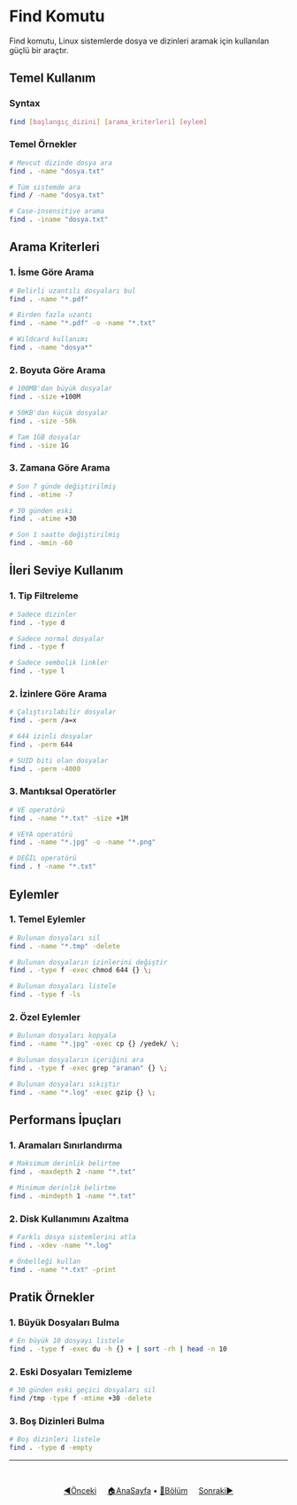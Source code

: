 # Find Komutu

Find komutu, Linux sistemlerde dosya ve dizinleri aramak için kullanılan güçlü bir araçtır.

## Temel Kullanım

### Syntax
```bash
find [başlangıç_dizini] [arama_kriterleri] [eylem]
```

### Temel Örnekler
```bash
# Mevcut dizinde dosya ara
find . -name "dosya.txt"

# Tüm sistemde ara
find / -name "dosya.txt"

# Case-insensitive arama
find . -iname "dosya.txt"
```

## Arama Kriterleri

### 1. İsme Göre Arama
```bash
# Belirli uzantılı dosyaları bul
find . -name "*.pdf"

# Birden fazla uzantı
find . -name "*.pdf" -o -name "*.txt"

# Wildcard kullanımı
find . -name "dosya*"
```

### 2. Boyuta Göre Arama
```bash
# 100MB'dan büyük dosyalar
find . -size +100M

# 50KB'dan küçük dosyalar
find . -size -50k

# Tam 1GB dosyalar
find . -size 1G
```

### 3. Zamana Göre Arama
```bash
# Son 7 günde değiştirilmiş
find . -mtime -7

# 30 günden eski
find . -atime +30

# Son 1 saatte değiştirilmiş
find . -mmin -60
```

## İleri Seviye Kullanım

### 1. Tip Filtreleme
```bash
# Sadece dizinler
find . -type d

# Sadece normal dosyalar
find . -type f

# Sadece sembolik linkler
find . -type l
```

### 2. İzinlere Göre Arama
```bash
# Çalıştırılabilir dosyalar
find . -perm /a=x

# 644 izinli dosyalar
find . -perm 644

# SUID biti olan dosyalar
find . -perm -4000
```

### 3. Mantıksal Operatörler
```bash
# VE operatörü
find . -name "*.txt" -size +1M

# VEYA operatörü
find . -name "*.jpg" -o -name "*.png"

# DEĞİL operatörü
find . ! -name "*.txt"
```

## Eylemler

### 1. Temel Eylemler
```bash
# Bulunan dosyaları sil
find . -name "*.tmp" -delete

# Bulunan dosyaların izinlerini değiştir
find . -type f -exec chmod 644 {} \;

# Bulunan dosyaları listele
find . -type f -ls
```

### 2. Özel Eylemler
```bash
# Bulunan dosyaları kopyala
find . -name "*.jpg" -exec cp {} /yedek/ \;

# Bulunan dosyaların içeriğini ara
find . -type f -exec grep "aranan" {} \;

# Bulunan dosyaları sıkıştır
find . -name "*.log" -exec gzip {} \;
```

## Performans İpuçları

### 1. Aramaları Sınırlandırma
```bash
# Maksimum derinlik belirtme
find . -maxdepth 2 -name "*.txt"

# Minimum derinlik belirtme
find . -mindepth 1 -name "*.txt"
```

### 2. Disk Kullanımını Azaltma
```bash
# Farklı dosya sistemlerini atla
find . -xdev -name "*.log"

# Önbelleği kullan
find . -name "*.txt" -print
```

## Pratik Örnekler

### 1. Büyük Dosyaları Bulma
```bash
# En büyük 10 dosyayı listele
find . -type f -exec du -h {} + | sort -rh | head -n 10
```

### 2. Eski Dosyaları Temizleme
```bash
# 30 günden eski geçici dosyaları sil
find /tmp -type f -mtime +30 -delete
```

### 3. Boş Dizinleri Bulma
```bash
# Boş dizinleri listele
find . -type d -empty
```

------   
<br>
<div align="center">

[◀️Önceki](README.md) &nbsp;&nbsp;&nbsp; [🏠AnaSayfa](../README.md) • [📑Bölüm](README.md) &nbsp;&nbsp;&nbsp; [Sonraki▶️](grep-komutu.md)

</div>